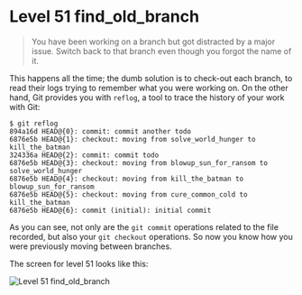 
# Level 51 find\_old\_branch

> You have been working on a branch but got distracted by a major issue. Switch
back to that branch even though you forgot the name of it.

This happens all the time; the dumb solution is to check-out each branch, to
read their logs trying to remember what you were working on. On the other hand,
Git provides you with `reflog`, a tool to trace the history of your work with
Git:

```shell
$ git reflog
894a16d HEAD@{0}: commit: commit another todo
6876e5b HEAD@{1}: checkout: moving from solve_world_hunger to kill_the_batman
324336a HEAD@{2}: commit: commit todo
6876e5b HEAD@{3}: checkout: moving from blowup_sun_for_ransom to
solve_world_hunger
6876e5b HEAD@{4}: checkout: moving from kill_the_batman to blowup_sun_for_ransom
6876e5b HEAD@{5}: checkout: moving from cure_common_cold to kill_the_batman
6876e5b HEAD@{6}: commit (initial): initial commit
```

As you can see, not only are the `git commit` operations related to the file
recorded, but also your `git checkout` operations. So now you know how you were
previously moving between branches.

The screen for level 51 looks like this:

![Level 51 find_old_branch](images/level-51-find-old-branch.png)
